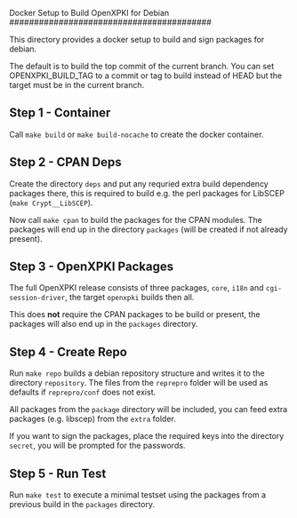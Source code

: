 Docker Setup to Build OpenXPKI for Debian
#########################################

This directory provides a docker setup to build and sign packages for debian.

The default is to build the top commit of the current branch. You can set
OPENXPKI_BUILD_TAG to a commit or tag to build instead of HEAD but the
target must be in the current branch.

Step 1 - Container
------------------

Call `make build` or `make build-nocache` to create the docker container.

Step 2 - CPAN Deps
------------------

Create the directory `deps` and put any requried extra build dependency
packages there, this is required to build e.g. the perl packages for
LibSCEP (`make Crypt__LibSCEP`).

Now call `make cpan` to build the packages for the CPAN modules.
The packages will end up in the directory `packages` (will be created if
not already present).

Step 3 - OpenXPKI Packages
--------------------------

The full OpenXPKI release consists of three packages, `core`, `i18n`
and `cgi-session-driver`, the target `openxpki` builds then all.

This does **not** require the CPAN packages to be build or present, the
packages will also end up in the `packages` directory.

Step 4 - Create Repo
--------------------

Run `make repo` builds a debian repository structure and writes it to
the directory `repository`. The files from the `reprepro` folder will
be used as defaults if `reprepro/conf` does not exist.

All packages from the `package` directory will be included, you can feed
extra packages (e.g. libscep) from the `extra` folder.

If you want to sign the packages, place the required keys into the
directory `secret`, you will be prompted for the passwords.

Step 5 - Run Test
-----------------

Run `make test` to execute a minimal testset using the packages from a
previous build in the `packages` directory.

